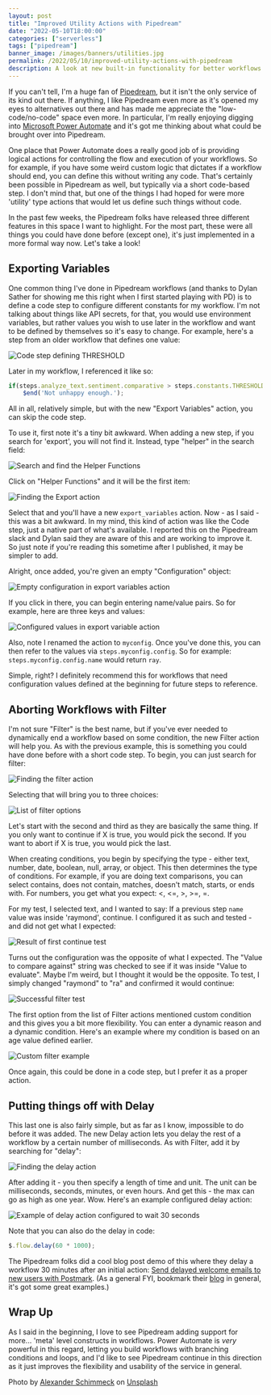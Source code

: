 ```yaml
---
layout: post
title: "Improved Utility Actions with Pipedream"
date: "2022-05-10T18:00:00"
categories: ["serverless"]
tags: ["pipedream"]
banner_image: /images/banners/utilities.jpg
permalink: /2022/05/10/improved-utility-actions-with-pipedream
description: A look at new built-in functionality for better workflows
---
```


If you can't tell, I'm a huge fan of [Pipedream](https://pipedream.com), but it isn't the only service of its kind out there. If anything, I like Pipedream even more as it's opened my eyes to alternatives out there and has made me appreciate the "low-code/no-code" space even more. In particular, I'm really enjoying digging into [Microsoft Power Automate](https://flow.microsoft.com/) and it's got me thinking about what could be brought over into Pipedream. 

One place that Power Automate does a really good job of is providing logical actions for controlling the flow and execution of your workflows. So for example, if you have some weird custom logic that dictates if a workflow should end, you can define this without writing any code. That's certainly been possible in Pipedream as well, but typically via a short code-based step. I don't mind that, but one of the things I had hoped for were more 'utility' type actions that would let us define such things without code. 

In the past few weeks, the Pipedream folks have released three different features in this space I want to highlight. For the most part, these were all things you could have done before (except one), it's just implemented in a more formal way now. Let's take a look!

## Exporting Variables

One common thing I've done in Pipedream workflows (and thanks to Dylan Sather for showing me this right when I first started playing with PD) is to define a code step to configure different constants for my workflow. I'm not talking about things like API secrets, for that, you would use environment variables, but rather values you wish to use later in the workflow and want to be defined by themselves so it's easy to change. For example, here's a step from an older workflow that defines one value:

<p>
<img data-src="https://static.raymondcamden.com/images/2022/05/pd1.jpg" alt="Code step defining THRESHOLD" class="lazyload imgborder imgcenter">
</p>

Later in my workflow, I referenced it like so:

```js
if(steps.analyze_text.sentiment.comparative > steps.constants.THRESHOLD) 
    $end('Not unhappy enough.');
```

All in all, relatively simple, but with the new "Export Variables" action, you can skip the code step. 

To use it, first note it's a tiny bit awkward. When adding a new step, if you search for 'export', you will not find it. Instead, type "helper" in the search field: 

<p>
<img data-src="https://static.raymondcamden.com/images/2022/05/pd2.jpg" alt="Search and find the Helper Functions" class="lazyload imgborder imgcenter">
</p>

Click on "Helper Functions" and it will be the first item:

<p>
<img data-src="https://static.raymondcamden.com/images/2022/05/pd3.jpg" alt="Finding the Export action" class="lazyload imgborder imgcenter">
</p>

Select that and you'll have a new `export_variables` action. Now - as I said - this was a bit awkward. In my mind, this kind of action was like the Code step, just a native part of what's available. I reported this on the Pipedream slack and Dylan said they are aware of this and are working to improve it. So just note if you're reading this sometime after I published, it may be simpler to add. 

Alright, once added, you're given an empty "Configuration" object:

<p>
<img data-src="https://static.raymondcamden.com/images/2022/05/pd4.jpg" alt="Empty configuration in export variables action" class="lazyload imgborder imgcenter">
</p>

If you click in there, you can begin entering name/value pairs. So for example, here are three keys and values:

<p>
<img data-src="https://static.raymondcamden.com/images/2022/05/pd5.jpg" alt="Configured values in export variable action" class="lazyload imgborder imgcenter">
</p>

Also, note I renamed the action to `myconfig`. Once you've done this, you can then refer to the values via `steps.myconfig.config`. So for example: `steps.myconfig.config.name` would return `ray`.

Simple, right? I definitely recommend this for workflows that need configuration values defined at the beginning for future steps to reference.

## Aborting Workflows with Filter

I'm not sure "Filter" is the best name, but if you've ever needed to dynamically end a workflow based on some condition, the new Filter action will help you. As with the previous example, this is something you could have done before with a short code step. To begin, you can just search for filter:

<p>
<img data-src="https://static.raymondcamden.com/images/2022/05/pd6.jpg" alt="Finding the filter action" class="lazyload imgborder imgcenter">
</p>

Selecting that will bring you to three choices:

<p>
<img data-src="https://static.raymondcamden.com/images/2022/05/pd7.jpg" alt="List of filter options" class="lazyload imgborder imgcenter">
</p>

Let's start with the second and third as they are basically the same thing. If you only want to continue if X is true, you would pick the second. If you want to abort if X is true, you would pick the last. 

When creating conditions, you begin by specifying the type - either text, number, date, boolean, null, array, or object. This then determines the type of conditions. For example, if you are doing text comparisons, you can select contains, does not contain, matches, doesn't match, starts, or ends with. For numbers, you get what you expect: <, <=, >, >=, =. 

For my test, I selected text, and I wanted to say: If a previous step `name` value was inside 'raymond', continue. I configured it as such and tested - and did not get what I expected:

<p>
<img data-src="https://static.raymondcamden.com/images/2022/05/pd8.jpg" alt="Result of first continue test" class="lazyload imgborder imgcenter">
</p>

Turns out the configuration was the opposite of what I expected. The "Value to compare against" string was checked to see if it was inside "Value to evaluate". Maybe I'm weird, but I thought it would be the opposite. To test, I simply changed "raymond" to "ra" and confirmed it would continue:

<p>
<img data-src="https://static.raymondcamden.com/images/2022/05/pd9.jpg" alt="Successful filter test" class="lazyload imgborder imgcenter">
</p>

The first option from the list of Filter actions mentioned custom condition and this gives you a bit more flexibility. You can enter a dynamic reason and a dynamic condition. Here's an example where my condition is based on an age value defined earlier. 

<p>
<img data-src="https://static.raymondcamden.com/images/2022/05/pd10.jpg" alt="Custom filter example" class="lazyload imgborder imgcenter">
</p>

Once again, this could be done in a code step, but I prefer it as a proper action. 

## Putting things off with Delay

This last one is also fairly simple, but as far as I know, impossible to do before it was added. The new Delay action lets you delay the rest of a workflow by a certain number of milliseconds. As with Filter, add it by searching for "delay":

<p>
<img data-src="https://static.raymondcamden.com/images/2022/05/pd11.jpg" alt="Finding the delay action" class="lazyload imgborder imgcenter">
</p>

After adding it - you then specify a length of time and unit. The unit can be milliseconds, seconds, minutes, or even hours. And get this - the max can go as high as one year. Wow. Here's an example configured delay action:

<p>
<img data-src="https://static.raymondcamden.com/images/2022/05/pd12.jpg" alt="Example of delay action configured to wait 30 seconds" class="lazyload imgborder imgcenter">
</p>

Note that you can also do the delay in code:

```js
$.flow.delay(60 * 1000);
```

The Pipedream folks did a cool blog post demo of this where they delay a workflow 30 minutes after an initial action: [Send delayed welcome emails to new users with Postmark](https://pipedream.com/blog/send-delayed-welcome-emails-to-new-users-with-postmark/). (As a general FYI, bookmark their [blog](https://pipedream.com/blog/) in general, it's got some great examples.) 

## Wrap Up

As I said in the beginning, I love to see Pipedream adding support for more... 'meta' level constructs in workflows. Power Automate is *very* powerful in this regard, letting you build workflows with branching conditions and loops, and I'd like to see Pipedream continue in this direction as it just improves the flexibility and usability of the service in general. 

Photo by <a href="https://unsplash.com/@alschim?utm_source=unsplash&utm_medium=referral&utm_content=creditCopyText">Alexander Schimmeck</a> on <a href="https://unsplash.com/?utm_source=unsplash&utm_medium=referral&utm_content=creditCopyText">Unsplash</a>
  